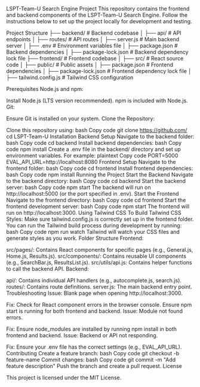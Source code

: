 LSPT-Team-U Search Engine Project
This repository contains the frontend and backend components of the LSPT-Team-U Search Engine. Follow the instructions below to set up the project locally for development and testing.

Project Structure
├── backend/               # Backend codebase
│   ├── api/               # API endpoints
│   ├── routes/            # API routes
│   ├── server.js          # Main backend server
│   ├── .env               # Environment variables file
│   ├── package.json       # Backend dependencies
│   ├── package-lock.json  # Backend dependency lock file
├── frontend/              # Frontend codebase
│   ├── src/               # React source code
│   ├── public/            # Public assets
│   ├── package.json       # Frontend dependencies
│   ├── package-lock.json  # Frontend dependency lock file
│   ├── tailwind.config.js # Tailwind CSS configuration

Prerequisites
Node.js and npm:

Install Node.js (LTS version recommended).
npm is included with Node.js.
Git:

Ensure Git is installed on your system.
Clone the Repository:

Clone this repository using:
bash
Copy code
git clone https://github.com/<your-repo-url>
cd LSPT-Team-U
Installation
Backend Setup
Navigate to the backend folder:
bash
Copy code
cd backend
Install backend dependencies:
bash
Copy code
npm install
Create a .env file in the backend/ directory and set up environment variables. For example:
plaintext
Copy code
PORT=5000
EVAL_API_URL=http://localhost:8080
Frontend Setup
Navigate to the frontend folder:
bash
Copy code
cd frontend
Install frontend dependencies:
bash
Copy code
npm install
Running the Project
Start the Backend
Navigate to the backend directory:
bash
Copy code
cd backend
Start the backend server:
bash
Copy code
npm start
The backend will run on http://localhost:5000 (or the port specified in .env).
Start the Frontend
Navigate to the frontend directory:
bash
Copy code
cd frontend
Start the frontend development server:
bash
Copy code
npm start
The frontend will run on http://localhost:3000.
Using Tailwind CSS
To Build Tailwind CSS Styles:
Make sure tailwind.config.js is correctly set up in the frontend folder.
You can run the Tailwind build process during development by running:
bash
Copy code
npm run watch
Tailwind will watch your CSS files and generate styles as you work.
Folder Structure
Frontend:

src/pages/: Contains React components for specific pages (e.g., General.js, Home.js, Results.js).
src/components/: Contains reusable UI components (e.g., SearchBar.js, ResultsList.js).
src/utils/api.js: Contains helper functions to call the backend API.
Backend:

api/: Contains individual API handlers (e.g., autocomplete.js, search.js).
routes/: Contains route definitions.
server.js: The main backend entry point.
Troubleshooting
Issue: Blank page when opening http://localhost:3000.

Fix: Check for React component errors in the browser console.
Ensure npm start is running for both frontend and backend.
Issue: Module not found errors.

Fix: Ensure node_modules are installed by running npm install in both frontend and backend.
Issue: Backend or API not responding.

Fix: Ensure your .env file has the correct settings (e.g., EVAL_API_URL).
Contributing
Create a feature branch:
bash
Copy code
git checkout -b feature-name
Commit changes:
bash
Copy code
git commit -m "Add feature description"
Push the branch and create a pull request.
License

This project is licensed under the MIT License.
